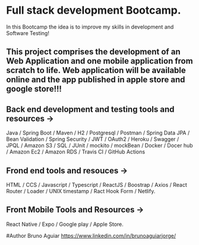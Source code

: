 # Full stack development Bootcamp.
In this Bootcamp the idea is to improve my skills in development and Software Testing!

## This project comprises the development of an Web Application and one mobile application from scratch to life. Web application will be available online and the app published in apple store and google store!!!

## Back end development and testing tools and resources -> 
Java / Spring Boot / Maven / H2 / Postgresql / Postman / Spring Data JPA / Bean Validation / Spring Security / JWT / OAuth2 / Heroku / Swagger / JPQL / Amazon S3 / SQL / JUnit / mockito / mockBean / Docker / Docer hub / Amazon Ec2 / Amazon RDS / Travis CI / GitHub Actions

## Frond end tools and resouces ->
HTML / CCS / Javascript / Typescript / ReactJS / Boostrap / Axios / React Router / Loader / UNIX timestamp / Ract Hook Form / Netlify.

## Front Mobile Tools and Resources -> 
React Native / Expo / Google play / Apple Store.

#Author
Bruno Aguiar
https://www.linkedin.com/in/brunoaguiarjorge/
